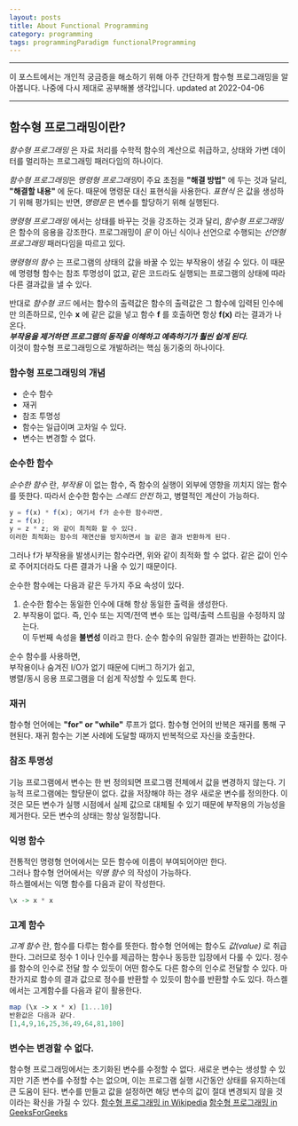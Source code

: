 ```yaml
---
layout: posts
title: About Functional Programming
category: programming
tags: programmingParadigm functionalProgramming
---
```


---

이 포스트에서는 개인적 궁금증을 해소하기 위해 아주 간단하게 함수형 프로그래밍을 알아봅니다.
나중에 다시 제대로 공부해볼 생각입니다.
updated at 2022-04-06

---

## 함수형 프로그래밍이란?

_함수형 프로그래밍_ 은 자료 처리를 수학적 함수의 계산으로 취급하고,
상태와 가변 데이터를 멀리하는 프로그래밍 패러다임의 하나이다.

*함수형 프로그래밍*은 *명령형 프로그래밍*이 주요 초점을 **"해결 방법"** 에 두는 것과 달리,
**"해결할 내용"** 에 둔다. 때문에 명령문 대신 표현식을 사용한다. _표현식_ 은 값을 생성하기 위해 평가되는 반면,
_명령문_ 은 변수를 할당하기 위해 실행된다.

_명령형 프로그래밍_ 에서는 상태를 바꾸는 것을 강조하는 것과 달리,
_함수형 프로그래밍_ 은 함수의 응용을 강조한다. 프로그래밍이 _문_ 이 아닌 식이나 선언으로 수행되는
_선언형 프로그래밍_ 패러다임을 따르고 있다.

_명령형의 함수_ 는 프로그램의 상태의 값을 바꿀 수 있는 부작용이 생길 수 있다. 이 때문에 명령형 함수는
참조 투명성이 없고, 같은 코드라도 실행되는 프로그램의 상태에 따라 다른 결과값을 낼 수 있다.

반대로 _함수형 코드_ 에서는 함수의 출력값은 함수의 출력값은 그 함수에 입력된 인수에만 의존하므로,
인수 **x** 에 같은 값을 넣고 함수 **f** 를 호출하면 항상 **f(x)** 라는 결과가 나온다.  
**_부작용을 제거하면 프로그램의 동작을 이해하고 예측하기가 훨씬 쉽게 된다._**  
이것이 함수형 프로그래밍으로 개발하려는 핵심 동기중의 하나이다.

### 함수형 프로그래밍의 개념

- 순수 함수
- 재귀
- 참조 투명성
- 함수는 일급이며 고차일 수 있다.
- 변수는 변경할 수 없다.

### 순수한 함수

_순수한 함수_ 란, _부작용_ 이 없는 함수, 즉 함수의 실행이 외부에 영향을 끼치지 않는 함수를 뜻한다.
따라서 순수한 함수는 _스레드 안전_ 하고, 병렬적인 계산이 가능하다.

```javascript
y = f(x) * f(x); 여기서 f가 순수한 함수라면,
z = f(x);
y = z * z; 와 같이 최적화 할 수 있다.
이러한 최적화는 함수의 재연산을 방지하면서 늘 같은 결과 반환하게 된다.
```

그러나 f가 부작용을 발생시키는 함수라면, 위와 같이 최적화 할 수 없다.
같은 값이 인수로 주어지더라도 다른 결과가 나올 수 있기 때문이다.

순수한 함수에는 다음과 같은 두가지 주요 속성이 있다.

1. 순수한 함수는 동일한 인수에 대해 항상 동일한 출력을 생성한다.
2. 부작용이 없다. 즉, 인수 또는 지역/전역 변수 또는 입력/출력 스트림을 수정하지 않는다.  
   이 두번째 속성을 **불변성** 이라고 한다. 순수 함수의 유일한 결과는 반환하는 값이다.

순수 함수를 사용하면,  
부작용이나 숨겨진 I/O가 없기 때문에 디버그 하기가 쉽고,  
병렬/동시 응용 프로그램을 더 쉽게 작성할 수 있도록 한다.

### 재귀

함수형 언어에는 **"for" or "while"** 루프가 없다.
함수형 언어의 반복은 재귀를 통해 구현된다. 재귀 함수는 기본 사례에 도달할 때까지
반복적으로 자신을 호출한다.

### 참조 투명성

기능 프로그램에서 변수는 한 번 정의되면 프로그램 전체에서 값을 변경하지 않는다.
기능적 프로그램에는 할당문이 없다. 값을 저장해야 하는 경우 새로운 변수를 정의한다.
이것은 모든 변수가 실행 시점에서 실제 값으로 대체될 수 있기 때문에 부작용의 가능성을 제거한다.
모든 변수의 상태는 항상 일정합니다.

### 익명 함수

전통적인 명령형 언어에서는 모든 함수에 이름이 부여되어야만 한다.  
그러나 함수형 언어에서는 _익명 함수_ 의 작성이 가능하다.  
하스켈에서는 익명 함수를 다음과 같이 작성한다.

```haskell
\x -> x * x
```

### 고계 함수

_고계 함수_ 란, 함수를 다루는 함수를 뜻한다. 함수형 언어에는 함수도 _값(value)_ 로 취급한다.
그러므로 정수 1 이나 인수를 제곱하는 함수나 동등한 입장에서 다룰 수 있다. 정수를 함수의 인수로 전달 할
수 있듯이 어떤 함수도 다른 함수의 인수로 전달할 수 있다. 마찬가지로 함수의 결과 값으로 정수를 반환할 수 있듯이
함수를 반환할 수도 있다. 하스켈에서는 고계함수를 다음과 같이 활용한다.

```haskell
map (\x -> x * x) [1...10]
반환값은 다음과 같다.
[1,4,9,16,25,36,49,64,81,100]
```

### 변수는 변경할 수 없다.

함수형 프로그래밍에서는 초기화된 변수를 수정할 수 없다.
새로운 변수는 생성할 수 있지만 기존 변수를 수정할 수는 없으며,
이는 프로그램 실행 시간동안 상태를 유지하는데 큰 도움이 된다.
변수를 만들고 값을 설정하면 해당 변수의 값이 절대 변경되지 않을 것이라는 확신을 가질 수 있다.
[함수형 프로그래밍 in Wikipedia](https://ko.wikipedia.org/wiki/%ED%95%A8%EC%88%98%ED%98%95_%ED%94%84%EB%A1%9C%EA%B7%B8%EB%9E%98%EB%B0%8D)
[함수형 프로그래밍 in GeeksForGeeks](https://www.geeksforgeeks.org/functional-programming-paradigm/)
